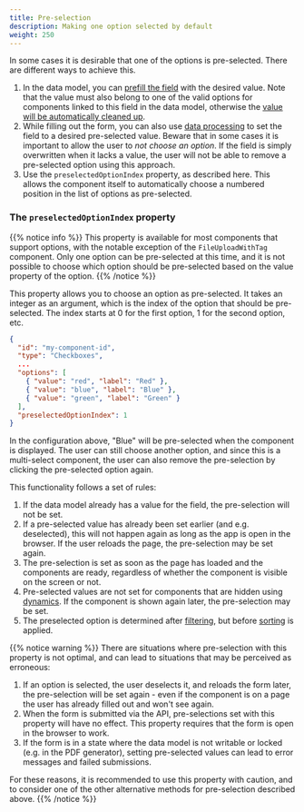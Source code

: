 ```yaml
---
title: Pre-selection
description: Making one option selected by default
weight: 250
---
```


In some cases it is desirable that one of the options is pre-selected. There are different ways to achieve this.

1. In the data model, you can [prefill the field](/en/altinn-studio/v8/guides/development/prefill/) with the desired value. Note that
   the value must also belong to one of the valid options for components linked to this field in the data model,
   otherwise the [value will be automatically cleaned up](/en/altinn-studio/v8/guides/development/options/functionality/automatic-cleanup/).
2. While filling out the form, you can also use [data processing](/en/altinn-studio/v8/reference/logic/dataprocessing/)
   to set the field to a desired pre-selected value. Beware that in some cases it is important to allow the user
   to _not choose an option_. If the field is simply overwritten when it lacks a value, the user will not be able
   to remove a pre-selected option using this approach.
3. Use the `preselectedOptionIndex` property, as described here. This allows the component itself to automatically choose
   a numbered position in the list of options as pre-selected.

### The `preselectedOptionIndex` property

{{% notice info %}}
This property is available for most components that support options, with the notable exception of the `FileUploadWithTag`
component. Only one option can be pre-selected at this time, and it is not possible to choose which option should
be pre-selected based on the value property of the option.
{{% /notice %}}

This property allows you to choose an option as pre-selected. It takes an integer as an argument, which is the index
of the option that should be pre-selected. The index starts at 0 for the first option, 1 for the second option, etc.

```json
{
  "id": "my-component-id",
  "type": "Checkboxes",
  ...
  "options": [
    { "value": "red", "label": "Red" },
    { "value": "blue", "label": "Blue" },
    { "value": "green", "label": "Green" }
  ],
  "preselectedOptionIndex": 1
}
```

In the configuration above, "Blue" will be pre-selected when the component is displayed. The user can still choose
another option, and since this is a multi-select component, the user can also remove the pre-selection by clicking
the pre-selected option again.

This functionality follows a set of rules:

1. If the data model already has a value for the field, the pre-selection will not be set.
2. If a pre-selected value has already been set earlier (and e.g. deselected), this will not happen again as long as
   the app is open in the browser. If the user reloads the page, the pre-selection may be set again.
3. The pre-selection is set as soon as the page has loaded and the components are ready, regardless of whether the
   component is visible on the screen or not.
4. Pre-selected values are not set for components that are hidden using [dynamics](/en/altinn-studio/v8/guides/development/dynamics/). If
   the component is shown again later, the pre-selection may be set.
5. The preselected option is determined after [filtering](/en/altinn-studio/v8/guides/development/options/functionality/filtering/), but before [sorting](/en/altinn-studio/v8/guides/development/options/functionality/sorting/) is applied.

{{% notice warning %}}
There are situations where pre-selection with this property is not optimal, and can lead to situations that may be
perceived as erroneous:

1. If an option is selected, the user deselects it, and reloads the form later, the pre-selection will be set again -
   even if the component is on a page the user has already filled out and won't see again.
2. When the form is submitted via the API, pre-selections set with this property will have no effect. This property
   requires that the form is open in the browser to work.
3. If the form is in a state where the data model is not writable or locked (e.g. in the PDF generator),
   setting pre-selected values can lead to error messages and failed submissions.

For these reasons, it is recommended to use this property with caution, and to consider one of the other alternative
methods for pre-selection described above.
{{% /notice %}}
